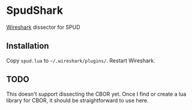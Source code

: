 # SpudShark
[Wireshark](https://www.wireshark.org/) dissector for SPUD

## Installation

Copy `spud.lua` to `~/.wireshark/plugins/`.  Restart Wireshark.

## TODO

This doesn't support dissecting the CBOR yet.  Once I find or create a lua
library for CBOR, it should be straightforward to use here.
